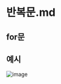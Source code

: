 반복문.md
===

for문 
---

예시
---

![image](https://github.com/user-attachments/assets/127c0c51-a674-4f0b-a8cf-2e34b789118d)


